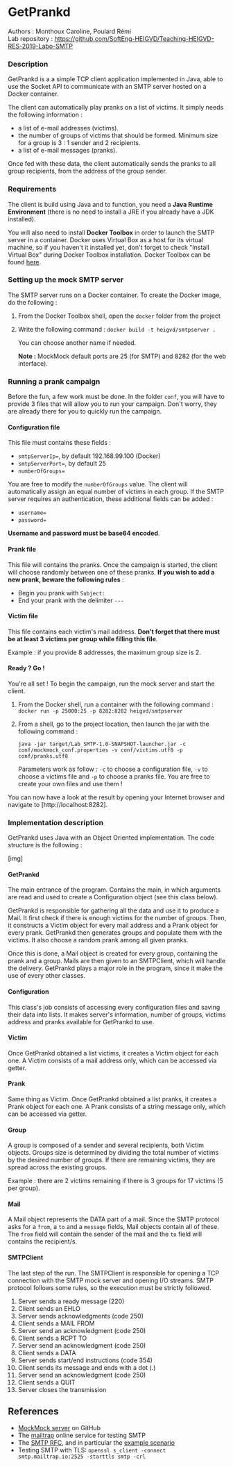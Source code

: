 # GetPrankd

Authors : Monthoux Caroline, Poulard Rémi  
Lab repository : https://github.com/SoftEng-HEIGVD/Teaching-HEIGVD-RES-2019-Labo-SMTP

### Description

GetPrankd is a a simple TCP client application implemented in Java, able to use the Socket API to communicate with an SMTP server hosted on a Docker container. 

The client can automatically play pranks on a list of victims. It simply needs the following information :

- a list of e-mail addresses (victims).
- the number of groups of victims that should be formed. Minimum size for a group is 3 : 1 sender and 2 recipients.
- a list of e-mail messages (pranks).

Once fed with these data, the client automatically sends the pranks to all group recipients, from the address of the group sender.

### Requirements

The client is build using Java and to function, you need a **Java Runtime Environment** (there is no need to install a JRE if you already have a JDK installed). 

You will also need to install **Docker Toolbox** in order to launch the SMTP server in a container. Docker uses Virtual Box as a host for its virtual machine, so if you haven't it installed yet, don't forget to check "Install Virtual Box" during Docker Toolbox installation. Docker Toolbox can be found [here](https://docs.docker.com/toolbox/overview/).

### Setting up the mock SMTP server 

The SMTP server runs on a Docker container. To create the Docker image, do the following :

1. From the Docker Toolbox shell, open the `docker` folder from the project

2. Write the following command : `docker build -t heigvd/smtpserver .` 

   You can choose another name if needed.

   **Note :** MockMock default ports are 25 (for SMTP) and 8282 (for the web interface). 

### Running a prank campaign

Before the fun, a few work must be done. In the folder `conf`, you will have to provide 3 files that will allow you to run your campaign. Don't worry, they are already there for you to quickly run the campaign.

#### Configuration file

This file must contains these fields :

* `smtpServerIp=`, by default 192.168.99.100 (Docker)
* `smtpServerPort=`, by default 25
* `numberOfGroups=`

You are free to modify the `numberOfGroups` value. The client will automatically assign an equal number of victims in each group. If the SMTP server requires an authentication, these additional fields can be added :

* `username=`
* `password=`

**Username and password must be base64 encoded**.

#### Prank file

This file will contains the pranks. Once the campaign is started, the client will choose randomly between one of these pranks. **If you wish to add a new prank, beware the following rules** :

- Begin you prank with `Subject:`
- End your prank with the delimiter `---`

#### Victim file

This file contains each victim's mail address. **Don't forget that there must be at least 3 victims per group while filling this file**. 

Example : if you provide 8 addresses, the maximum group size is 2.

#### Ready ? Go !

You're all set !  To begin the campaign, run the mock server and start the client.

1. From the Docker shell, run a container with the following command : `docker run -p 25000:25 -p 8282:8282 heigvd/smtpserver`

2. From a shell, go to the project location, then launch the jar with the following command :

   `java -jar target/Lab_SMTP-1.0-SNAPSHOT-launcher.jar -c conf/mockmock_conf.properties -v conf/victims.utf8 -p conf/pranks.utf8`

   Parameters work as follow : `-c` to choose a configuration file, `-v` to choose a victims file and `-p` to choose a pranks file. You are free to create your own files and use them !

You can now have a look at the result by opening your Internet browser and navigate to [http://localhost:8282].

### Implementation description

GetPrankd uses Java with an Object Oriented implementation. The code structure is the following :

[img]

#### GetPrankd

The main entrance of the program. Contains the main, in which arguments are read and used to create a Configuration object (see this class below). 

GetPrankd is responsible for gathering all the data and use it to produce a Mail. It first check if there is enough victims for the number of groups. Then, it constructs a Victim object for every mail address and a Prank object for every prank. GetPrankd then generates groups and populate them with the victims. It also choose a random prank among all given pranks. 

Once this is done, a Mail object is created for every group, containing the prank and a group. Mails are then given to an SMTPClient, which will handle the delivery. GetPrankd plays a major role in the program, since it make the use of every other classes.

#### Configuration

This class's job consists of accessing every configuration files and saving their data into lists. It makes server's information, number of groups, victims address and pranks available for GetPrankd to use.

#### Victim

Once GetPrankd obtained a list victims, it creates a Victim object for each one. A Victim consists of a mail address only, which can be accessed via getter.

#### Prank

Same thing as Victim. Once GetPrankd obtained a list pranks, it creates a Prank object for each one. A Prank consists of a string message only, which can be accessed via getter.

#### Group

A group is composed of a sender and several recipients, both Victim objects. Groups size is determined by dividing the total number of victims by the desired number of groups. If there are remaining victims, they are spread across the existing groups.

Example : there are 2 victims remaining if there is 3 groups for 17 victims (5 per group).

#### Mail

A Mail object represents the DATA part of a mail. Since the SMTP protocol asks for a `from`, a `to` and a `message` fields, Mail objects contain all of these. The `from` field will contain the sender of the mail and the `to` field will contains the recipient/s.

#### SMTPClient

The last step of the run. The SMTPClient is responsible for opening a TCP connection with the SMTP mock server and opening I/O streams. SMTP protocol follows some rules, so the execution must be strictly followed.

1. Server sends a ready message (220)
2. Client sends an EHLO
3. Server sends acknowledgments (code 250)
4. Client sends a MAIL FROM
5. Server send an acknowledgment (code 250)
6. Client sends a RCPT TO
7. Server send an acknowledgment (code 250)
8. Client sends a DATA
9. Server sends start/end instructions (code 354)
10. Client sends its message and ends with a dot (.)
11. Server send an acknowledgment (code 250)
12. Client sends a QUIT
13. Server closes the transmission

## References

- [MockMock server](https://github.com/tweakers/MockMock) on GitHub
- The [mailtrap](https://mailtrap.io/) online service for testing SMTP
- The [SMTP RFC](https://tools.ietf.org/html/rfc5321#appendix-D), and in particular the [example scenario](https://tools.ietf.org/html/rfc5321#appendix-D)
- Testing SMTP with TLS: `openssl s_client -connect smtp.mailtrap.io:2525 -starttls smtp -crl`

